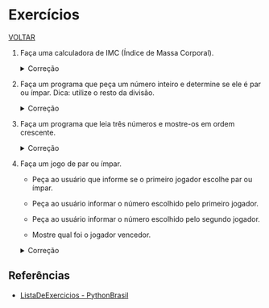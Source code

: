 # Exercícios

[VOLTAR](/readme.md)

1. Faça uma calculadora de IMC (Índice de Massa Corporal).

    <details>
      <summary>Correção</summary>

      [C++ (IF e ELSE)](/exercicios/1-1-imc.cpp)

      [C++ (IF, ELSE IF e ELSE)](/exercicios/1-2-imc-else-if.cpp)

    </details>

2. Faça um programa que peça um número inteiro e determine se ele é par ou ímpar. Dica: utilize o resto da divisão.

    <details>
      <summary>Correção</summary>

      [C++](/exercicios/2-par-impar.cpp)

    </details>

3. Faça um programa que leia três números e mostre-os em ordem crescente.

    <details>
      <summary>Correção</summary>

      [C++](/exercicios/3-ordenar-3-numeros.cpp)

    </details>

4. Faça um jogo de par ou ímpar.

    - Peça ao usuário que informe se o primeiro jogador escolhe par ou ímpar.

    - Peça ao usuário informar o número escolhido pelo primeiro jogador.

    - Peça ao usuário informar o número escolhido pelo segundo jogador.

    - Mostre qual foi o jogador vencedor.

    <details>
      <summary>Correção</summary>

      [C++ (IF e ELSE)](/exercicios/par-ou-impar.cpp)

      [C++ (IF e ELSE IF)](/exercicios/par-ou-impar-else-if.cpp)

    </details>

## Referências

- [ListaDeExercicios - PythonBrasil](https://wiki.python.org.br/ListaDeExercicios)
